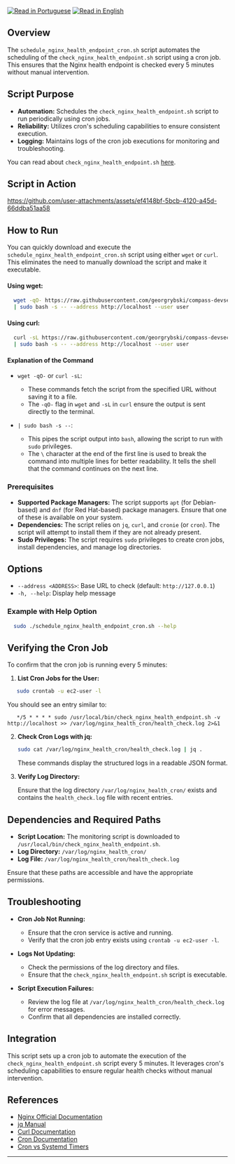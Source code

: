 [![Read in Portuguese](https://img.shields.io/badge/%F0%9F%87%A7%F0%9F%87%B7%20Portugu%C3%AAs-gray.svg)](schedule_nginx_health_endpoint_cron.pt-BR.md)
[![Read in English](https://img.shields.io/badge/%F0%9F%87%BA%F0%9F%87%B8%20English-F0FFFF.svg)](schedule_nginx_health_endpoint_cron.md)

## Overview

The `schedule_nginx_health_endpoint_cron.sh` script automates the scheduling of the `check_nginx_health_endpoint.sh` script using a cron job. This ensures that the Nginx health endpoint is checked every 5 minutes without manual intervention.

## Script Purpose

- **Automation:** Schedules the `check_nginx_health_endpoint.sh` script to run periodically using cron jobs.
- **Reliability:** Utilizes cron's scheduling capabilities to ensure consistent execution.
- **Logging:** Maintains logs of the cron job executions for monitoring and troubleshooting.

You can read about `check_nginx_health_endpoint.sh` [here](../check_nginx_health_endpoint/check_nginx_health_endpoint.md).

## Script in Action

https://github.com/user-attachments/assets/ef4148bf-5bcb-4120-a45d-66ddba51aa58

## How to Run

You can quickly download and execute the `schedule_nginx_health_endpoint_cron.sh` script using either `wget` or `curl`. This eliminates the need to manually download the script and make it executable.

#### Using wget:

```bash
  wget -qO- https://raw.githubusercontent.com/georgrybski/compass-devsecops-scholarship/main/scripts/sprint2/schedule_nginx_health_endpoint_cron.sh \
  | sudo bash -s -- --address http://localhost --user user
```

#### Using curl:

```bash
  curl -sL https://raw.githubusercontent.com/georgrybski/compass-devsecops-scholarship/main/scripts/sprint2/schedule_nginx_health_endpoint_cron.sh \
  | sudo bash -s -- --address http://localhost --user user
```

#### Explanation of the Command

- ```wget -qO-``` or ```curl -sL```:
    - These commands fetch the script from the specified URL without saving it to a file.
    - The `-qO-` flag in `wget` and `-sL` in `curl` ensure the output is sent directly to the terminal.

- ```| sudo bash -s --```:
    - This pipes the script output into `bash`, allowing the script to run with `sudo` privileges.
    - The `\` character at the end of the first line is used to break the command into multiple lines for better readability. It tells the shell that the command continues on the next line.

### Prerequisites

- **Supported Package Managers:** The script supports `apt` (for Debian-based) and `dnf` (for Red Hat-based) package managers. Ensure that one of these is available on your system.
- **Dependencies:** The script relies on `jq`, `curl`, and `cronie` (or `cron`). The script will attempt to install them if they are not already present.
- **Sudo Privileges:** The script requires `sudo` privileges to create cron jobs, install dependencies, and manage log directories.

## Options

- `--address <ADDRESS>`: Base URL to check (default: `http://127.0.0.1`)
- `-h, --help`: Display help message

### Example with Help Option

```bash
  sudo ./schedule_nginx_health_endpoint_cron.sh --help
```

## Verifying the Cron Job

To confirm that the cron job is running every 5 minutes:

1. **List Cron Jobs for the User:**

```bash
   sudo crontab -u ec2-user -l
```

   You should see an entry similar to:

```
   */5 * * * * sudo /usr/local/bin/check_nginx_health_endpoint.sh -v http://localhost >> /var/log/nginx_health_cron/health_check.log 2>&1
```

2. **Check Cron Logs with jq:**

   ```bash
   sudo cat /var/log/nginx_health_cron/health_check.log | jq .
   ```

   These commands display the structured logs in a readable JSON format.

3. **Verify Log Directory:**

   Ensure that the log directory `/var/log/nginx_health_cron/` exists and contains the `health_check.log` file with recent entries.

## Dependencies and Required Paths

- **Script Location:** The monitoring script is downloaded to `/usr/local/bin/check_nginx_health_endpoint.sh`.
- **Log Directory:** `/var/log/nginx_health_cron/`
- **Log File:** `/var/log/nginx_health_cron/health_check.log`

Ensure that these paths are accessible and have the appropriate permissions.

## Troubleshooting

- **Cron Job Not Running:**
    - Ensure that the cron service is active and running.
    - Verify that the cron job entry exists using `crontab -u ec2-user -l`.

- **Logs Not Updating:**
    - Check the permissions of the log directory and files.
    - Ensure that the `check_nginx_health_endpoint.sh` script is executable.

- **Script Execution Failures:**
    - Review the log file at `/var/log/nginx_health_cron/health_check.log` for error messages.
    - Confirm that all dependencies are installed correctly.

## Integration

This script sets up a cron job to automate the execution of the `check_nginx_health_endpoint.sh` script every 5 minutes. It leverages cron's scheduling capabilities to ensure regular health checks without manual intervention.

## References

- [Nginx Official Documentation](https://nginx.org/en/docs/)
- [jq Manual](https://stedolan.github.io/jq/manual/)
- [Curl Documentation](https://curl.se/docs/manpage.html)
- [Cron Documentation](https://man7.org/linux/man-pages/man5/crontab.5.html)
- [Cron vs Systemd Timers](../../general/cron_vs_systemd_timers/cron_vs_systemd_timers.md)

---
